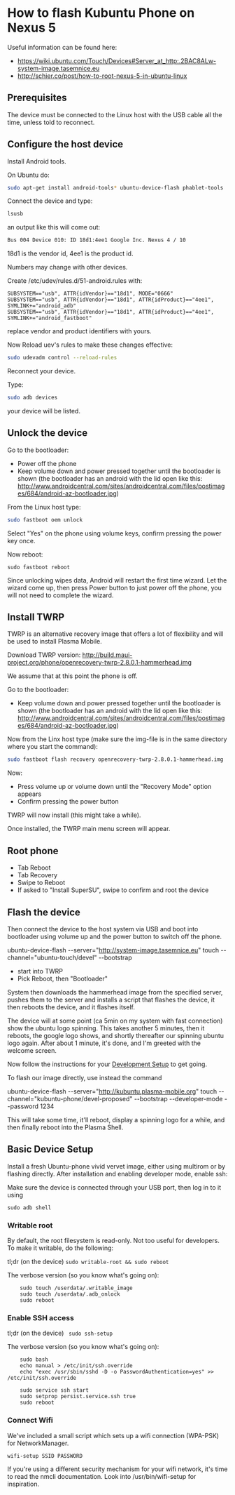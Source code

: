 How to flash Kubuntu Phone on Nexus 5
====================================

Useful information can be found here:

* https://wiki.ubuntu.com/Touch/Devices#Server_at_http:.2BAC8ALw-system-image.tasemnice.eu
* http://schier.co/post/how-to-root-nexus-5-in-ubuntu-linux

## Prerequisites

The device must be connected to the Linux host with the USB cable all the time, unless told to reconnect.

## Configure the host device

Install Android tools.

On Ubuntu do:

```sh
sudo apt-get install android-tools* ubuntu-device-flash phablet-tools
```

Connect the device and type:

```sh
lsusb
```

an output like this will come out:

```sh
Bus 004 Device 010: ID 18d1:4ee1 Google Inc. Nexus 4 / 10
```

18d1 is the vendor id, 4ee1 is the product id.

Numbers may change with other devices.

Create /etc/udev/rules.d/51-android.rules with:

```
SUBSYSTEM=="usb", ATTR{idVendor}=="18d1", MODE="0666"
SUBSYSTEM=="usb", ATTR{idVendor}=="18d1", ATTR{idProduct}=="4ee1", SYMLINK+="android_adb"
SUBSYSTEM=="usb", ATTR{idVendor}=="18d1", ATTR{idProduct}=="4ee1", SYMLINK+="android_fastboot"

```
replace vendor and product identifiers with yours.

Now Reload uev's rules to make these changes effective:

```sh
sudo udevadm control --reload-rules
```

Reconnect your device.

Type:

```sh
sudo adb devices
```

your device will be listed.

## Unlock the device

Go to the bootloader:

* Power off the phone
* Keep volume down and power pressed together until the bootloader is shown
  (the bootloader has an android with the lid open like this: http://www.androidcentral.com/sites/androidcentral.com/files/postimages/684/android-az-bootloader.jpg)

From the Linux host type:

```sh
sudo fastboot oem unlock
```

Select "Yes" on the phone using volume keys, confirm pressing the power key once.

Now reboot:

```
sudo fastboot reboot
```

Since unlocking wipes data, Android will restart the first time wizard. Let the wizard come up, then press Power button to just power off the phone, you will not need to complete the wizard.

## Install TWRP

TWRP is an alternative recovery image that offers a lot of flexibility
and will be used to install Plasma Mobile.

Download TWRP version: http://build.maui-project.org/phone/openrecovery-twrp-2.8.0.1-hammerhead.img

We assume that at this point the phone is off.

Go to the bootloader:

* Keep volume down and power pressed together until the bootloader is shown
  (the bootloader has an android with the lid open like this: http://www.androidcentral.com/sites/androidcentral.com/files/postimages/684/android-az-bootloader.jpg)

Now from the Linx host type (make sure the img-file is in the same directory where you start the command):

```sh
sudo fastboot flash recovery openrecovery-twrp-2.8.0.1-hammerhead.img
```

Now:

* Press volume up or volume down until the "Recovery Mode" option appears
* Confirm pressing the power button

TWRP will now install (this might take a while).

Once installed, the TWRP main menu screen will appear.

## Root phone

* Tab Reboot
* Tab Recovery
* Swipe to Reboot
* If asked to "Install SuperSU", swipe to confirm and root the device


## Flash the device

Then connect the device to the host system via USB and boot into bootloader using volume up and the power button to switch off the phone.

ubuntu-device-flash --server="http://system-image.tasemnice.eu" touch --channel="ubuntu-touch/devel" --bootstrap

* start into TWRP
* Pick Reboot, then "Bootloader"

System then downloads the hammerhead image from the specified server, pushes them to the server and installs a script that flashes the device, it then reboots the device, and it flashes itself.

The device will at some point (ca 5min on my system with fast connection) show the ubuntu logo spinning. This takes another 5 minutes, then it reboots, the google logo shows, and shortly thereafter our spinning ubuntu logo again. After about 1 minute, it's done, and I'm greeted with the welcome screen.

Now follow the instructions for your <a href="Development_Setup.md">Development Setup</a> to get going.

To flash our image directly, use instead the command

ubuntu-device-flash --server="http://kubuntu.plasma-mobile.org" touch --channel="kubuntu-phone/devel-proposed" --bootstrap --developer-mode --password 1234

This will take some time, it'll reboot, display a spinning logo for a while, and then finally reboot into the Plasma Shell.


## Basic Device Setup

Install a fresh Ubuntu-phone vivid vervet image, either using multirom or by flashing directly. After installation and enabling developer mode, enable ssh:

Make sure the device is connected through your USB port, then log in to it using

```sudo adb shell```

### Writable root

By default, the root filesystem is read-only. Not too useful for developers. To make it writable, do the following:

tl;dr (on the device)
``` sudo writable-root && sudo reboot ```

The verbose version (so you know what's going on):

        sudo touch /userdata/.writable_image
        sudo touch /userdata/.adb_onlock
        sudo reboot

### Enable SSH access

tl;dr (on the device)
``` sudo ssh-setup```

The verbose version (so you know what's going on):

        sudo bash
        echo manual > /etc/init/ssh.override
        echo "exec /usr/sbin/sshd -D -o PasswordAuthentication=yes" >> /etc/init/ssh.override

        sudo service ssh start
        sudo setprop persist.service.ssh true
        sudo reboot

### Connect Wifi

We've included a small script which sets up a wifi connection (WPA-PSK) for NetworkManager.

```wifi-setup SSID PASSWORD```

If you're using a different security mechanism for your wifi network, it's time to read the nmcli documentation. Look into /usr/bin/wifi-setup for inspiration.
